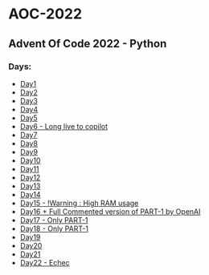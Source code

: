 <h1>AOC-2022</h1>
<h2>Advent Of Code 2022  -  Python</h2>

<h3>Days: </h3>
<ul>
    <li><a href="Day1/">Day1</a></li>
    <li><a href="Day2/">Day2</a></li>
    <li><a href="Day3/">Day3</a></li>
    <li><a href="Day4/">Day4</a></li>
    <li><a href="Day5/">Day5</a></li>
    <li><a href="Day6/">Day6 - Long live to copilot</a></li>
    <li><a href="Day7/">Day7</a></li>
    <li><a href="Day8/">Day8</a></li>
    <li><a href="Day9/">Day9</a></li>
    <li><a href="Day10/">Day10</a></li>
    <li><a href="Day11/">Day11</a></li>
    <li><a href="Day12/">Day12</a></li>
    <li><a href="Day13/">Day13</a></li>
    <li><a href="Day14/">Day14</a></li>
    <li><a href="Day15/">Day15 - !Warning : High RAM usage</a></li>
    <li><a href="Day16/">Day16 + Full Commented version of PART-1 by OpenAI</a></li>
    <li><a href="Day17/">Day17 - Only PART-1</a></li>
    <li><a href="Day18/">Day18 - Only PART-1</a></li>
    <li><a href="Day19/">Day19</a></li>
    <li><a href="Day20/">Day20</a></li>
    <li><a href="Day21/">Day21</a></li>
    <li><a href="Day22/">Day22 - Echec</a></li>
</ul>